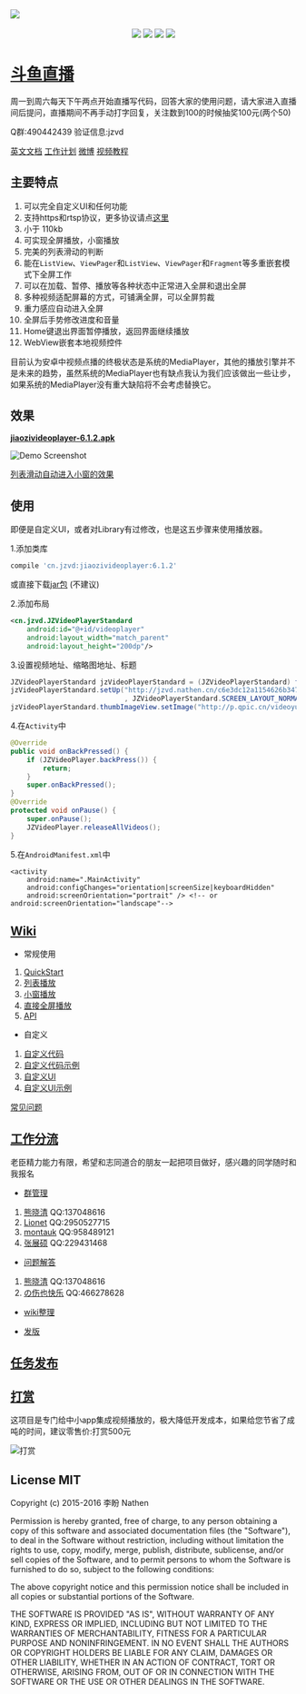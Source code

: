 <a href="https://github.com/lipangit/JiaoZiVideoPlayer" target="_blank"><img src="https://user-images.githubusercontent.com/2038071/29994158-7e65546c-8ffb-11e7-80fd-c630e2a36135.png" style="max-width:100%;"></a>
--
<p align="center">
<a href="http://developer.android.com/index.html"><img src="https://img.shields.io/badge/platform-android-green.svg"></a>
<a href="http://search.maven.org/#artifactdetails%7Ccn.jzvd%7Cjiaozivideoplayer%7C5.8.2%7Caar"><img src="https://img.shields.io/badge/Maven%20Central-6.1.2-green.svg"></a>
<a href="http://choosealicense.com/licenses/mit/"><img src="https://img.shields.io/badge/license-MIT-green.svg"></a>
<a href="https://android-arsenal.com/details/1/3269"><img src="https://img.shields.io/badge/Android%20Arsenal-jiaozivideoplayer-green.svg?style=true"></a>
</p>

# [斗鱼直播](https://www.douyu.com/1667893)

周一到周六每天下午两点开始直播写代码，回答大家的使用问题，请大家进入直播间后提问，直播期间不再手动打字回复，关注数到100的时候抽奖100元(两个50)

Q群:490442439 验证信息:jzvd

[英文文档](https://github.com/lipangit/JiaoZiVideoPlayer) [工作计划](https://github.com/lipangit/JiaoZiVideoPlayer/projects/2) [微博](http://weibo.com/2342820395/profile?topnav=1&wvr=6&is_all=1) [视频教程](https://github.com/lipangit/JiaoZiVideoPlayer/wiki/%E8%A7%86%E9%A2%91%E6%95%99%E7%A8%8B)

## 主要特点

1. 可以完全自定义UI和任何功能
2. 支持https和rtsp协议，更多协议请点[这里](https://developer.android.com/guide/topics/media/media-formats.html)
3. 小于 110kb
4. 可实现全屏播放，小窗播放
5. 完美的列表滑动的判断
6. 能在`ListView`、`ViewPager`和`ListView`、`ViewPager`和`Fragment`等多重嵌套模式下全屏工作
7. 可以在加载、暂停、播放等各种状态中正常进入全屏和退出全屏
8. 多种视频适配屏幕的方式，可铺满全屏，可以全屏剪裁
9. 重力感应自动进入全屏
10. 全屏后手势修改进度和音量
11. Home键退出界面暂停播放，返回界面继续播放
12. WebView嵌套本地视频控件

目前认为安卓中视频点播的终极状态是系统的MediaPlayer，其他的播放引擎并不是未来的趋势，虽然系统的MediaPlayer也有缺点我认为我们应该做出一些让步，如果系统的MediaPlayer没有重大缺陷将不会考虑替换它。

## 效果

**[jiaozivideoplayer-6.1.2.apk](https://github.com/lipangit/JiaoZiVideoPlayer/releases/download/v6.1.2/jiaozivideoplayer-6.1.2.apk)**

![Demo Screenshot][1]

[列表滑动自动进入小窗的效果](http://weibo.com/tv/v/FtxpWgqmg?fid=1034:5cda6fc7f394b403d592bd9b1d5a9701)

## 使用

即便是自定义UI，或者对Library有过修改，也是这五步骤来使用播放器。

1.添加类库
```gradle
compile 'cn.jzvd:jiaozivideoplayer:6.1.2'
```

或直接下载[jar包](https://github.com/lipangit/JiaoZiVideoPlayer/releases/tag/v6.1.2) (不建议)

2.添加布局
```xml
<cn.jzvd.JZVideoPlayerStandard
    android:id="@+id/videoplayer"
    android:layout_width="match_parent"
    android:layout_height="200dp"/>
```

3.设置视频地址、缩略图地址、标题
```java
JZVideoPlayerStandard jzVideoPlayerStandard = (JZVideoPlayerStandard) findViewById(R.id.videoplayer);
jzVideoPlayerStandard.setUp("http://jzvd.nathen.cn/c6e3dc12a1154626b3476d9bf3bd7266/6b56c5f0dc31428083757a45764763b0-5287d2089db37e62345123a1be272f8b.mp4"
                            , JZVideoPlayerStandard.SCREEN_LAYOUT_NORMAL, "饺子闭眼睛");
jzVideoPlayerStandard.thumbImageView.setImage("http://p.qpic.cn/videoyun/0/2449_43b6f696980311e59ed467f22794e792_1/640");
```

4.在`Activity`中
```java
@Override
public void onBackPressed() {
    if (JZVideoPlayer.backPress()) {
        return;
    }
    super.onBackPressed();
}
@Override
protected void onPause() {
    super.onPause();
    JZVideoPlayer.releaseAllVideos();
}
```

5.在`AndroidManifest.xml`中
```
<activity
    android:name=".MainActivity"
    android:configChanges="orientation|screenSize|keyboardHidden"
    android:screenOrientation="portrait" /> <!-- or android:screenOrientation="landscape"-->
```

## [Wiki](https://github.com/lipangit/JiaoZiVideoPlayer/wiki)

* 常规使用

1. [QuickStart](https://github.com/lipangit/JiaoZiVideoPlayer/wiki/QuickStart)
2. [列表播放](https://github.com/lipangit/JiaoZiVideoPlayer/wiki/%E5%88%97%E8%A1%A8%E6%92%AD%E6%94%BE)
3. [小窗播放](https://github.com/lipangit/JiaoZiVideoPlayer/wiki/%E5%B0%8F%E7%AA%97%E6%92%AD%E6%94%BE)
4. [直接全屏播放](https://github.com/lipangit/JiaoZiVideoPlayer/wiki/%E7%9B%B4%E6%8E%A5%E5%85%A8%E5%B1%8F%E6%92%AD%E6%94%BE)
5. [API](https://github.com/lipangit/JiaoZiVideoPlayer/wiki/API%E7%9A%84%E4%BD%BF%E7%94%A8)

* 自定义

1. [自定义代码](https://github.com/lipangit/JiaoZiVideoPlayer/wiki/%E8%87%AA%E5%AE%9A%E4%B9%89%E4%BB%A3%E7%A0%81)
2. [自定义代码示例](https://github.com/lipangit/JiaoZiVideoPlayer/wiki/%E8%87%AA%E5%AE%9A%E4%B9%89%E4%BB%A3%E7%A0%81%E7%A4%BA%E4%BE%8B)
3. [自定义UI](https://github.com/lipangit/JiaoZiVideoPlayer/wiki/%E8%87%AA%E5%AE%9A%E4%B9%89UI)
4. [自定义UI示例](https://github.com/lipangit/JiaoZiVideoPlayer/wiki/%E8%87%AA%E5%AE%9A%E4%B9%89UI%E7%A4%BA%E4%BE%8B)

[常见问题](https://github.com/lipangit/JiaoZiVideoPlayer/wiki/%E5%B8%B8%E8%A7%81%E9%97%AE%E9%A2%98)


## [工作分流](https://github.com/lipangit/JiaoZiVideoPlayer/wiki#%E5%B7%A5%E4%BD%9C%E5%88%86%E6%B5%81) 

老臣精力能力有限，希望和志同道合的朋友一起把项目做好，感兴趣的同学随时和我报名

* [群管理](https://github.com/lipangit/JiaoZiVideoPlayer/wiki#%E7%BE%A4%E7%AE%A1%E7%90%86)

1. [熊晓清](http://blog.csdn.net/yaya_xiong) QQ:137048616
2. [Lionet](https://github.com/Lionet6?tab=repositories) QQ:2950527715
3. [montauk](https://github.com/hanmeimei888) QQ:958489121
4. [张展硕]() QQ:229431468

* [问题解答](https://github.com/lipangit/JiaoZiVideoPlayer/wiki#%E9%97%AE%E9%A2%98%E8%A7%A3%E7%AD%94)

1. [熊晓清](http://blog.csdn.net/yaya_xiong) QQ:137048616
2. [の伤也快乐](https://github.com/jmhjmh) QQ:466278628

* [wiki整理](https://github.com/lipangit/JiaoZiVideoPlayer/wiki#wiki%E6%95%B4%E7%90%86)

* [发版](https://github.com/lipangit/JiaoZiVideoPlayer/wiki#%E5%8F%91%E7%89%88)

## [任务发布](https://github.com/lipangit/JiaoZiVideoPlayer/wiki#%E4%BB%BB%E5%8A%A1%E5%8F%91%E5%B8%83)

## [打赏](https://github.com/lipangit/JiaoZiVideoPlayer/wiki#%E6%89%93%E8%B5%8F%E5%92%8C%E5%92%A8%E8%AF%A2)

这项目是专门给中小app集成视频播放的，极大降低开发成本，如果给您节省了成吨的时间，建议零售价:打赏500元

![打赏][2]

## License MIT

Copyright (c) 2015-2016 李盼 Nathen

Permission is hereby granted, free of charge, to any person obtaining a copy of this software and associated documentation files (the "Software"), to deal in the Software without restriction, including without limitation the rights to use, copy, modify, merge, publish, distribute, sublicense, and/or sell copies of the Software, and to permit persons to whom the Software is furnished to do so, subject to the following conditions:

The above copyright notice and this permission notice shall be included in all copies or substantial portions of the Software.

THE SOFTWARE IS PROVIDED "AS IS", WITHOUT WARRANTY OF ANY KIND, EXPRESS OR IMPLIED, INCLUDING BUT NOT LIMITED TO THE WARRANTIES OF MERCHANTABILITY, FITNESS FOR A PARTICULAR PURPOSE AND NONINFRINGEMENT. IN NO EVENT SHALL THE AUTHORS OR COPYRIGHT HOLDERS BE LIABLE FOR ANY CLAIM, DAMAGES OR OTHER LIABILITY, WHETHER IN AN ACTION OF CONTRACT, TORT OR OTHERWISE, ARISING FROM, OUT OF OR IN CONNECTION WITH THE SOFTWARE OR THE USE OR OTHER DEALINGS IN THE SOFTWARE.

[1]: https://user-images.githubusercontent.com/2038071/31045150-a077cc8a-a5a2-11e7-8dc2-7a0e3a9f3e62.jpg
[2]: https://user-images.githubusercontent.com/2038071/29978804-45c321ba-8f75-11e7-9040-776d3b6dca1f.jpg
